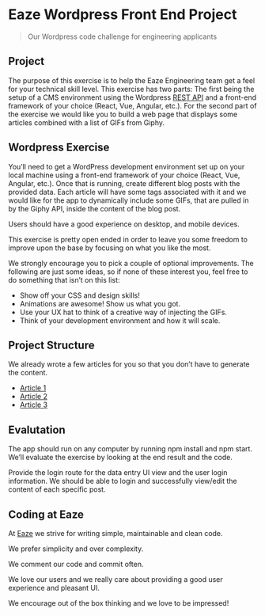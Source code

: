 # Eaze Wordpress Front End Project

> Our Wordpress code challenge for engineering applicants

## Project

The purpose of this exercise is to help the Eaze Engineering team get a feel for your technical skill level. This exercise has two parts: The first being the setup of a CMS environment using the Wordpress [REST API](https://developer.wordpress.org/rest-api/) and a front-end framework of your choice (React, Vue, Angular, etc.). For the second part of the exercise we would like you to build a web page that displays some articles combined with a list of GIFs from Giphy.

## Wordpress Exercise

You’ll need to get a WordPress development environment set up on your local machine using a front-end framework of your choice (React, Vue, Angular, etc.). Once that is running, create different blog posts with the provided data. Each article will have some tags associated with it and we would like for the app to dynamically include some GIFs, that are pulled in by the Giphy API, inside the content of the blog post.

Users should have a good experience on desktop, and mobile devices.

This exercise is pretty open ended in order to leave you some freedom to improve upon the base by focusing on what you like the most.

We strongly encourage you to pick a couple of optional improvements. The following are just some ideas, so if none of these interest you, feel free to do something that isn’t on this list:

- Show off your CSS and design skills!
- Animations are awesome! Show us what you got.
- Use your UX hat to think of a creative way of injecting the GIFs.
- Think of your development environment and how it will scale.

## Project Structure

We already wrote a few articles for you so that you don’t have to generate the content.

- [Article 1](https://github.com/eaze/wordpress-hw/blob/master/articles/article_1.md)
- [Article 2](https://github.com/eaze/wordpress-hw/blob/master/articles/article_2.md)
- [Article 3](https://github.com/eaze/wordpress-hw/blob/master/articles/article_3.md)

## Evalutation

The app should run on any computer by running npm install and npm start. We’ll evaluate the exercise by looking at the end result and the code.

Provide the login route for the data entry UI view and the user login information. We should be able to login and successfully view/edit the content of each specific post.


## Coding at Eaze

At [Eaze](https://www.eaze.com) we strive for writing simple, maintainable and clean code.

We prefer simplicity and over complexity.

We comment our code and commit often.

We love our users and we really care about providing a good user experience and pleasant UI.

We encourage out of the box thinking and we love to be impressed!